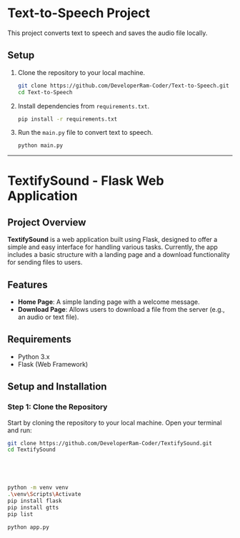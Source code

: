 # Text-to-Speech Project

This project converts text to speech and saves the audio file locally.

## Setup
1. Clone the repository to your local machine.

    ```bash
    git clone https://github.com/DeveloperRam-Coder/Text-to-Speech.git
    cd Text-to-Speech
    ```

2. Install dependencies from `requirements.txt`.

    ```bash
    pip install -r requirements.txt
    ```

3. Run the `main.py` file to convert text to speech.

    ```bash
    python main.py
    ```

---

# TextifySound - Flask Web Application

## Project Overview

**TextifySound** is a web application built using Flask, designed to offer a simple and easy interface for handling various tasks. Currently, the app includes a basic structure with a landing page and a download functionality for sending files to users.

## Features

- **Home Page**: A simple landing page with a welcome message.
- **Download Page**: Allows users to download a file from the server (e.g., an audio or text file).

## Requirements

- Python 3.x
- Flask (Web Framework)

## Setup and Installation

### Step 1: Clone the Repository

Start by cloning the repository to your local machine. Open your terminal and run:

```bash
git clone https://github.com/DeveloperRam-Coder/TextifySound.git
cd TextifySound





python -m venv venv
.\venv\Scripts\Activate
pip install flask
pip install gtts
pip list

python app.py
